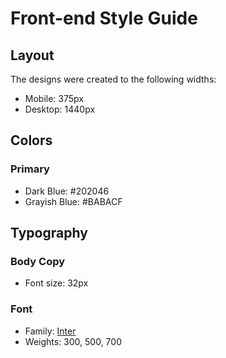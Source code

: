 # Front-end Style Guide

## Layout

The designs were created to the following widths:

- Mobile: 375px
- Desktop: 1440px

## Colors

### Primary

- Dark Blue: #202046
- Grayish Blue: #BABACF

## Typography

### Body Copy

- Font size: 32px

### Font

- Family: [Inter](https://fonts.google.com/specimen/Inter)
- Weights: 300, 500, 700
